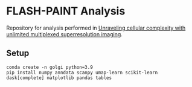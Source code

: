 # FLASH-PAINT Analysis
Repository for analysis performed in [Unraveling cellular complexity with unlimited multiplexed superresolution imaging](https://www.biorxiv.org/content/10.1101/2023.05.17.541061v1).

## Setup

```
conda create -n golgi python=3.9
pip install numpy anndata scanpy umap-learn scikit-learn dask[complete] matplotlib pandas tables
```